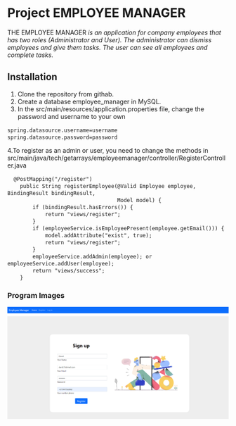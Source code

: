 # Project EMPLOYEE MANAGER

THE EMPLOYEE MANAGER *is an application for company employees that has two roles (Administrator and User).
The administrator can dismiss employees and give them tasks.
The user can see all employees and complete tasks.*

## Installation
1. Clone the repository from githab.
2. Create a database employee_manager in MySQL. 
3. In the src/main/resources/application.properties file, change the password and username to your own
```
spring.datasource.username=username
spring.datasource.password=password
```
4.To register as an admin or user, you need to change the methods in src/main/java/tech/getarrays/employeemanager/controller/RegisterController.java
```
  @PostMapping("/register")
    public String registerEmployee(@Valid Employee employee, BindingResult bindingResult,
                                   Model model) {
        if (bindingResult.hasErrors()) {
            return "views/register";
        }
        if (employeeService.isEmployeePresent(employee.getEmail())) {
            model.addAttribute("exist", true);
            return "views/register";
        }
        employeeService.addAdmin(employee); or  employeeService.addUser(employee);
        return "views/success";
    }
```
### Program Images


![Registration](src/main/resources/static/image/Screenshot_1.png)
